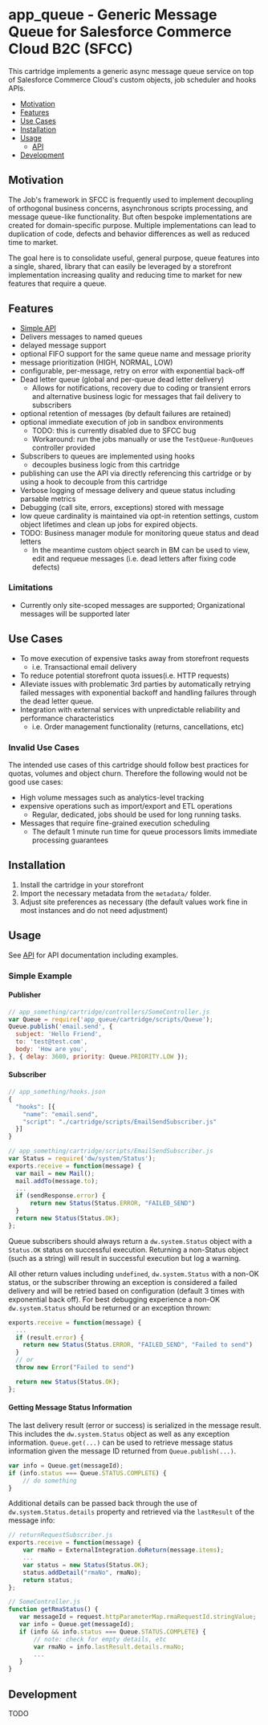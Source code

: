 # app_queue - Generic Message Queue for Salesforce Commerce Cloud B2C (SFCC)

This cartridge implements a generic async message queue service on top of
Salesforce Commerce Cloud's custom objects, job scheduler and hooks APIs.

* [Motivation](#motivation)
* [Features](#features)
* [Use Cases](#use-cases)
* [Installation](#installation)
* [Usage](#usage)
    * [API](./API.md)
* [Development](#development)

## Motivation

The Job's framework in SFCC is frequently used to implement decoupling of
orthogonal business concerns, asynchronous scripts processing, and message
queue-like functionality. But often bespoke implementations are created for
domain-specific purpose. Multiple implementations can lead to duplication of
code, defects and behavior differences as well as reduced time to market.

The goal here is to consolidate useful, general purpose, queue features into
a single, shared, library that can easily be leveraged by a storefront
implementation increasing quality and reducing time to market for new features
that require a queue.

## Features

- [Simple API](#usage)
- Delivers messages to named queues
- delayed message support
- optional FIFO support for the same queue name and message priority
- message prioritization (HIGH, NORMAL, LOW)
- configurable, per-message, retry on error with exponential back-off
- Dead letter queue (global and per-queue dead letter delivery)
    - Allows for notifications, recovery due to coding or transient errors and
      alternative business logic for messages that fail delivery to subscribers
- optional retention of messages (by default failures are retained)
- optional immediate execution of job in sandbox environments
    - TODO: this is currently disabled due to SFCC bug
    - Workaround: run the jobs manually or use the `TestQueue-RunQueues` controller provided
- Subscribers to queues are implemented using hooks
    - decouples business logic from this cartridge
- publishing can use the API via directly referencing this cartridge or by using
  a hook to decouple from this cartridge
- Verbose logging of message delivery and queue status including parsable metrics
- Debugging (call site, errors, exceptions) stored with message
- low queue cardinality is maintained via opt-in retention settings, custom
  object lifetimes and clean up jobs for expired objects.
- TODO: Business manager module for monitoring queue status and dead letters
    - In the meantime custom object search in BM can be used to view, edit and
      requeue messages (i.e. dead letters after fixing code defects)

### Limitations

- Currently only site-scoped messages are supported; Organizational messages
  will be supported later

## Use Cases

- To move execution of expensive tasks away from storefront requests
    - i.e. Transactional email delivery
- To reduce potential storefront quota issues(i.e. HTTP requests)
- Alleviate issues with problematic 3rd parties by automatically retrying
  failed messages with exponential backoff and handling failures through the
  dead letter queue.
- Integration with external services with unpredictable reliability and
  performance characteristics
    - i.e. Order management functionality (returns, cancellations, etc)

### Invalid Use Cases

The intended use cases of this cartridge should follow best practices for
quotas, volumes and object churn. Therefore the following would not be good use
cases:

- High volume messages such as analytics-level tracking
- expensive operations such as import/export and ETL operations
    - Regular, dedicated, jobs should be used for long running tasks.
- Messages that require fine-grained execution scheduling
    - The default 1 minute run time for queue processors limits immediate
      processing guarantees

## Installation

1. Install the cartridge in your storefront
2. Import the necessary metadata from the `metadata/` folder.
3. Adjust site preferences as necessary (the default values work fine in most
instances and do not need adjustment)

## Usage

See [API](./API.md) for API documentation including examples.

### Simple Example

#### Publisher

```js
// app_something/cartridge/controllers/SomeController.js
var Queue = require('app_queue/cartridge/scripts/Queue');
Queue.publish('email.send', {
  subject: 'Hello Friend',
  to: 'test@test.com',
  body: 'How are you',
}, { delay: 3600, priority: Queue.PRIORITY.LOW });
```

#### Subscriber

```js
// app_something/hooks.json
{
  "hooks": [{
    "name": "email.send",
    "script": "./cartridge/scripts/EmailSendSubscriber.js"
  }]
}

// app_something/cartridge/scripts/EmailSendSubscriber.js
var Status = require('dw/system/Status');
exports.receive = function(message) {
  var mail = new Mail();
  mail.addTo(message.to);
  ...
  if (sendResponse.error) {
      return new Status(Status.ERROR, "FAILED_SEND")
  }
  return new Status(Status.OK);
};
```

Queue subscribers should always return a `dw.system.Status` object with a `Status.OK` status on successful execution. Returning a non-Status object (such as a string) will result in successful execution but log a warning.

All other return values including `undefined`, `dw.system.Status` with a non-OK
status, or the subscriber throwing an exception is considered a failed delivery
and will be retried based on configuration (default 3 times with exponential
back off). For best debugging experience a non-OK `dw.system.Status` should be
returned or an exception thrown:

```js
exports.receive = function(message) {
  ...
  if (result.error) {
    return new Status(Status.ERROR, "FAILED_SEND", "Failed to send")
  }
  // or
  throw new Error("Failed to send")

  return new Status(Status.OK);
};
```

#### Getting Message Status Information

The last delivery result (error or success) is serialized in the message result. This includes the `dw.system.Status`
object as well as any exception information. `Queue.get(...)` can be used to retrieve message status information given
the message ID returned from `Queue.publish(...)`.

```js
var info = Queue.get(messageId);
if (info.status === Queue.STATUS.COMPLETE) {
    // do something
}
```

Additional details can be passed back through the use of `dw.system.Status.details` property and retrieved via the
`lastResult` of the message info:

```js
// returnRequestSubscriber.js
exports.receive = function(message) {
    var rmaNo = ExternalIntegration.doReturn(message.items);
    ...
    var status = new Status(Status.OK);
    status.addDetail("rmaNo", rmaNo);
    return status;
};
```

```js
// SomeController.js
function getRmaStatus() {
   var messageId = request.httpParameterMap.rmaRequestId.stringValue;
   var info = Queue.get(messageId);
   if (info && info.status === Queue.STATUS.COMPLETE) {
       // note: check for empty details, etc
       var rmaNo = info.lastResult.details.rmaNo;
       ...
   }
}
```

## Development

TODO
